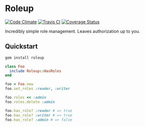 # Roleup

[![Code Climate](https://codeclimate.com/github/hopsoft/roleup/badges/gpa.svg)](https://codeclimate.com/github/hopsoft/roleup)
[![Travis CI](https://travis-ci.org/hopsoft/roleup.svg)](https://travis-ci.org/hopsoft/roleup)
[![Coverage Status](https://img.shields.io/coveralls/hopsoft/roleup.svg)](https://coveralls.io/r/hopsoft/roleup?branch=master)

Incredibly simple role management.
Leaves authorization up to you.

## Quickstart

```sh
gem install roleup
```

```ruby
class Foo
  include Roleup::HasRoles
end

foo = Foo.new
foo.set_roles :reader, :writer

foo.roles << :admin
foo.roles.delete :admin

foo.has_role? :reader # => true
foo.has_role? :writer # => true
foo.has_role? :admin # => false
```
